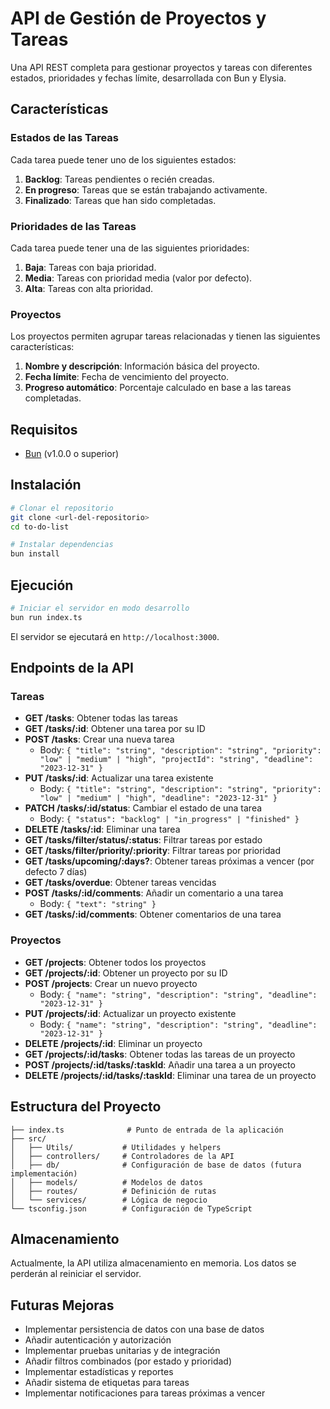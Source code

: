 # API de Gestión de Proyectos y Tareas

Una API REST completa para gestionar proyectos y tareas con diferentes estados, prioridades y fechas límite, desarrollada con Bun y Elysia.

## Características

### Estados de las Tareas

Cada tarea puede tener uno de los siguientes estados:

1. **Backlog**: Tareas pendientes o recién creadas.
2. **En progreso**: Tareas que se están trabajando activamente.
3. **Finalizado**: Tareas que han sido completadas.

### Prioridades de las Tareas

Cada tarea puede tener una de las siguientes prioridades:

1. **Baja**: Tareas con baja prioridad.
2. **Media**: Tareas con prioridad media (valor por defecto).
3. **Alta**: Tareas con alta prioridad.

### Proyectos

Los proyectos permiten agrupar tareas relacionadas y tienen las siguientes características:

1. **Nombre y descripción**: Información básica del proyecto.
2. **Fecha límite**: Fecha de vencimiento del proyecto.
3. **Progreso automático**: Porcentaje calculado en base a las tareas completadas.

## Requisitos

- [Bun](https://bun.sh/) (v1.0.0 o superior)

## Instalación

```bash
# Clonar el repositorio
git clone <url-del-repositorio>
cd to-do-list

# Instalar dependencias
bun install
```

## Ejecución

```bash
# Iniciar el servidor en modo desarrollo
bun run index.ts
```

El servidor se ejecutará en `http://localhost:3000`.

## Endpoints de la API

### Tareas

- **GET /tasks**: Obtener todas las tareas
- **GET /tasks/:id**: Obtener una tarea por su ID
- **POST /tasks**: Crear una nueva tarea
  - Body: `{ "title": "string", "description": "string", "priority": "low" | "medium" | "high", "projectId": "string", "deadline": "2023-12-31" }`
- **PUT /tasks/:id**: Actualizar una tarea existente
  - Body: `{ "title": "string", "description": "string", "priority": "low" | "medium" | "high", "deadline": "2023-12-31" }`
- **PATCH /tasks/:id/status**: Cambiar el estado de una tarea
  - Body: `{ "status": "backlog" | "in_progress" | "finished" }`
- **DELETE /tasks/:id**: Eliminar una tarea
- **GET /tasks/filter/status/:status**: Filtrar tareas por estado
- **GET /tasks/filter/priority/:priority**: Filtrar tareas por prioridad
- **GET /tasks/upcoming/:days?**: Obtener tareas próximas a vencer (por defecto 7 días)
- **GET /tasks/overdue**: Obtener tareas vencidas
- **POST /tasks/:id/comments**: Añadir un comentario a una tarea
  - Body: `{ "text": "string" }`
- **GET /tasks/:id/comments**: Obtener comentarios de una tarea

### Proyectos

- **GET /projects**: Obtener todos los proyectos
- **GET /projects/:id**: Obtener un proyecto por su ID
- **POST /projects**: Crear un nuevo proyecto
  - Body: `{ "name": "string", "description": "string", "deadline": "2023-12-31" }`
- **PUT /projects/:id**: Actualizar un proyecto existente
  - Body: `{ "name": "string", "description": "string", "deadline": "2023-12-31" }`
- **DELETE /projects/:id**: Eliminar un proyecto
- **GET /projects/:id/tasks**: Obtener todas las tareas de un proyecto
- **POST /projects/:id/tasks/:taskId**: Añadir una tarea a un proyecto
- **DELETE /projects/:id/tasks/:taskId**: Eliminar una tarea de un proyecto

## Estructura del Proyecto

```
├── index.ts              # Punto de entrada de la aplicación
├── src/
│   ├── Utils/           # Utilidades y helpers
│   ├── controllers/     # Controladores de la API
│   ├── db/              # Configuración de base de datos (futura implementación)
│   ├── models/          # Modelos de datos
│   ├── routes/          # Definición de rutas
│   └── services/        # Lógica de negocio
└── tsconfig.json        # Configuración de TypeScript
```

## Almacenamiento

Actualmente, la API utiliza almacenamiento en memoria. Los datos se perderán al reiniciar el servidor.

## Futuras Mejoras

- Implementar persistencia de datos con una base de datos
- Añadir autenticación y autorización
- Implementar pruebas unitarias y de integración
- Añadir filtros combinados (por estado y prioridad)
- Implementar estadísticas y reportes
- Añadir sistema de etiquetas para tareas
- Implementar notificaciones para tareas próximas a vencer
